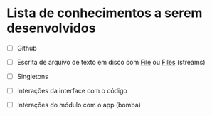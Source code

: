 Lista de conhecimentos a serem desenvolvidos
============================================

- [ ] Github

- [ ] Escrita de arquivo de texto em disco com [File](https://docs.oracle.com/javase/7/docs/api/java/io/File.html) 
  ou [Files](https://docs.oracle.com/javase/8/docs/api/java/nio/file/Files.html) (streams)
  
- [ ] Singletons

- [ ] Interações da interface com o código

- [ ] Interações do módulo com o app (bomba)